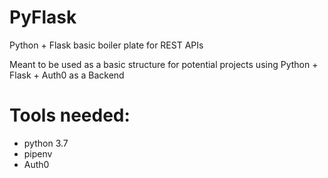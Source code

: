 # PyFlask
Python + Flask basic boiler plate for REST APIs

Meant to be used as a basic structure for potential projects using Python + Flask + Auth0 as a Backend

# Tools needed:

- python 3.7
- pipenv
- Auth0 
